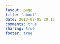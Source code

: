 ```yaml
---
layout: page
title: "about"
date: 2013-02-05 20:15
comments: true
sharing: true
footer: true
---
```

